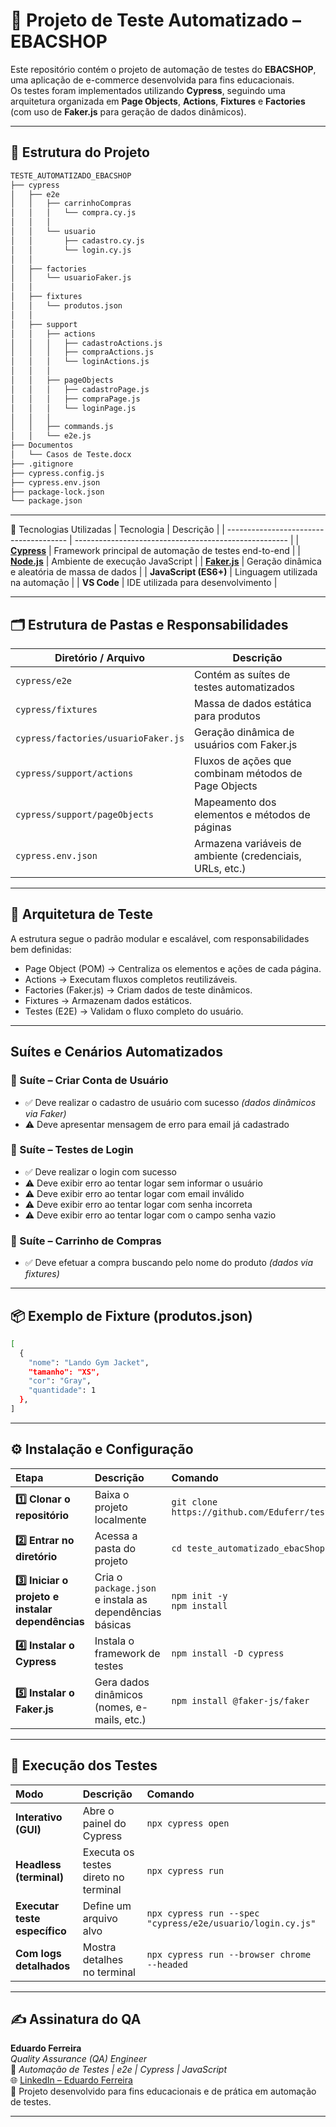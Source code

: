 # 🧪 Projeto de Teste Automatizado – EBACSHOP

Este repositório contém o projeto de automação de testes do **EBACSHOP**, uma aplicação de e-commerce desenvolvida para fins educacionais.  
Os testes foram implementados utilizando **Cypress**, seguindo uma arquitetura organizada em **Page Objects**, **Actions**, **Fixtures** e **Factories** (com uso de **Faker.js** para geração de dados dinâmicos).

---

## 📂 Estrutura do Projeto

```bash
TESTE_AUTOMATIZADO_EBACSHOP
├── cypress
│   ├── e2e
│   │   ├── carrinhoCompras
│   │   │   └── compra.cy.js
│   │   │ 
│   │   └── usuario
│   │       ├── cadastro.cy.js
│   │       └── login.cy.js
│   │   
│   ├── factories
│   │   └── usuarioFaker.js
│   │   
│   ├── fixtures
│   │   └── produtos.json
│   │    
│   ├── support
│   │   ├── actions
│   │   │   ├── cadastroActions.js
│   │   │   ├── compraActions.js
│   │   │   └── loginActions.js
│   │   │ 
│   │   ├── pageObjects
│   │   │   ├── cadastroPage.js
│   │   │   ├── compraPage.js
│   │   │   └── loginPage.js
│   │   │ 
│   │   ├── commands.js
│   │   └── e2e.js
├── Documentos
│   └── Casos de Teste.docx
├── .gitignore
├── cypress.config.js
├── cypress.env.json
├── package-lock.json
└── package.json
```
---

🧩 Tecnologias Utilizadas
| Tecnologia                             | Descrição                                             |
| -------------------------------------- | ----------------------------------------------------- |
| **[Cypress](https://www.cypress.io/)** | Framework principal de automação de testes end-to-end |
| **[Node.js](https://nodejs.org/)**     | Ambiente de execução JavaScript                       |
| **[Faker.js](https://fakerjs.dev/)**   | Geração dinâmica e aleatória de massa de dados        |
| **JavaScript (ES6+)**                  | Linguagem utilizada na automação                      |
| **VS Code**                            | IDE utilizada para desenvolvimento                    |

---

## 🗂️ Estrutura de Pastas e Responsabilidades

| Diretório / Arquivo                 | Descrição                                                |
| ----------------------------------- | -------------------------------------------------------- |
| `cypress/e2e`                       | Contém as suítes de testes automatizados                 |
| `cypress/fixtures`                  | Massa de dados estática para produtos                    |
| `cypress/factories/usuarioFaker.js` | Geração dinâmica de usuários com Faker.js                |
| `cypress/support/actions`           | Fluxos de ações que combinam métodos de Page Objects     |
| `cypress/support/pageObjects`       | Mapeamento dos elementos e métodos de páginas            |
| `cypress.env.json`                  | Armazena variáveis de ambiente (credenciais, URLs, etc.) |

---

## 🧱 Arquitetura de Teste

A estrutura segue o padrão modular e escalável, com responsabilidades bem definidas:

- Page Object (POM) → Centraliza os elementos e ações de cada página.
- Actions → Executam fluxos completos reutilizáveis.
- Factories (Faker.js) → Criam dados de teste dinâmicos.
- Fixtures → Armazenam dados estáticos.
- Testes (E2E) → Validam o fluxo completo do usuário.

---

## Suítes e Cenários Automatizados

### 🔹 Suíte – Criar Conta de Usuário
- ✅ Deve realizar o cadastro de usuário com sucesso *(dados dinâmicos via Faker)*  
- ⚠️ Deve apresentar mensagem de erro para email já cadastrado  

### 🔹 Suíte – Testes de Login
- ✅ Deve realizar o login com sucesso  
- ⚠️ Deve exibir erro ao tentar logar sem informar o usuário  
- ⚠️ Deve exibir erro ao tentar logar com email inválido  
- ⚠️ Deve exibir erro ao tentar logar com senha incorreta  
- ⚠️ Deve exibir erro ao tentar logar com o campo senha vazio  

### 🔹 Suíte – Carrinho de Compras
- ✅ Deve efetuar a compra buscando pelo nome do produto *(dados via fixtures)* 

---

## 📦 Exemplo de Fixture (produtos.json)
```bash
[
  {
    "nome": "Lando Gym Jacket",
    "tamanho": "XS",
    "cor": "Gray",
    "quantidade": 1
  },
]
```

---

## ⚙️ Instalação e Configuração
| Etapa                                        | Descrição                          | Comando                                                                   |
| :------------------------------------------- | :--------------------------------- | :------------------------------------------------------------------------ |
| **1️⃣ Clonar o repositório**                 | Baixa o projeto localmente         | `git clone https://github.com/Eduferr/teste_automatizado_ebacShop.git` |
| **2️⃣ Entrar no diretório**                  | Acessa a pasta do projeto          | `cd teste_automatizado_ebacShop`                                          |
| **3️⃣ Iniciar o projeto e instalar dependências** | Cria o `package.json` e instala as dependências básicas | `npm init -y` <br> `npm install` |                                                       |
| **4️⃣ Instalar o Cypress** | Instala o framework de testes | `npm install -D cypress` |
| **5️⃣ Instalar o Faker.js** | Gera dados dinâmicos (nomes, e-mails, etc.) | `npm install @faker-js/faker` |                                                      |

---

## 🚀 Execução dos Testes

| Modo                          | Descrição                            | Comando                                                    |
| :---------------------------- | :----------------------------------- | :--------------------------------------------------------- |
| **Interativo (GUI)**          | Abre o painel do Cypress             | `npx cypress open`                                         |
| **Headless (terminal)**       | Executa os testes direto no terminal | `npx cypress run`                                          |
| **Executar teste específico** | Define um arquivo alvo               | `npx cypress run --spec "cypress/e2e/usuario/login.cy.js"` |
| **Com logs detalhados**       | Mostra detalhes no terminal          | `npx cypress run --browser chrome --headed`                |

---

## ✍️ Assinatura do QA

**Eduardo Ferreira**  
*Quality Assurance (QA) Engineer*  
🔗 *Automação de Testes | e2e | Cypress | JavaScript*  
🌐 [LinkedIn – Eduardo Ferreira](https://www.linkedin.com/in/edufgs/)  
📅 Projeto desenvolvido para fins educacionais e de prática em automação de testes.

---